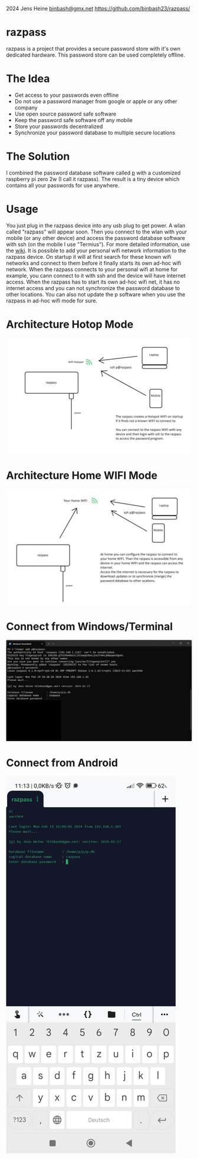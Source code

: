 2024 Jens Heine <binbash@gmx.net>
https://github.com/binbash23/razpass/

# razpass
razpass is a project that provides a secure password store with it's own dedicated hardware.
This password store can be used completely offline. 

# The Idea
* Get access to your passwords even offline
* Do not use a password manager from google or apple or any other company
* Use open source password safe software
* Keep the password safe software off any mobile
* Store your passwords decentralized
* Synchronize your password database to multiple secure locations

# The Solution
I combined the password database software called [p](https://github.com/binbash23/p) with a customized raspberry pi zero 2w (I call it razpass). The result is a tiny device which contains all your passwords for use anywhere.
# Usage
You just plug in the razpass device into any usb plug to get power.
A wlan called "razpass" will appear soon. Then you connect to the wlan with your mobile (or any other device) and access the password database software with ssh (on the mobile I use "Termius").
For more detailed information, use the [wiki](https://github.com/binbash23/razpass/wiki).
It is possible to add your personal wifi network information to the razpass device. On startup it will at first search for these known wifi networks and connect to them before it finally starts its own ad-hoc wifi network. When the razpass connects to your personal wifi at home for example, you cann connect to it with ssh and the device will have internet access. When the razpass has to start its own ad-hoc wifi net, it has no internet access and you can not synchronize the password database to other locations. You can also not update the p software when you use the razpass in ad-hoc wifi mode for sure.
# Architecture Hotop Mode
![Razpass Setup Hotspot](https://github.com/binbash23/razpass/blob/master/docs/razpass_setup_hotspot.png)
# Architecture Home WIFI Mode
![Razpass Setup WIFI](https://github.com/binbash23/razpass/blob/master/docs/razpass_setup_home_wifi.png)
# Connect from Windows/Terminal
![Razpass Connect from windows/terminal](https://github.com/binbash23/razpass/blob/master/docs/razpass_connect_from_windows.png)
# Connect from Android
![Razpass Connect from android](https://github.com/binbash23/razpass/blob/master/docs/razpass_connect_from_android.jpg)


